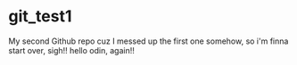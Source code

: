 # git_test1
My second Github repo cuz I messed up the first one somehow, so i'm finna start over, sigh!!
hello odin, again!!